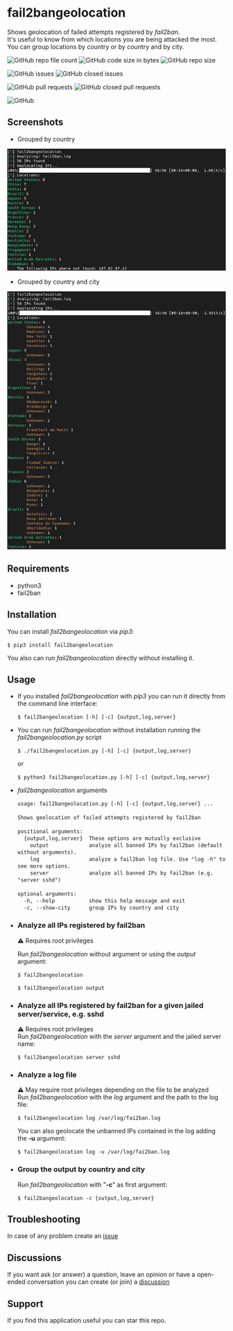 # fail2bangeolocation

Shows geolocation of failed attempts registered by *fail2ban*.  
It's useful to know from which locations you are being attacked the most.  
You can group locations by country or by country and by city.  

![GitHub repo file count](https://img.shields.io/github/directory-file-count/rubenhortas/fail2bangeolocation)
![GitHub code size in bytes](https://img.shields.io/github/languages/code-size/rubenhortas/fail2bangeolocation)
![GitHub repo size](https://img.shields.io/github/repo-size/rubenhortas/fail2bangeolocation)

![GitHub issues](https://img.shields.io/github/issues-raw/rubenhortas/fail2bangeolocation)
![GitHub closed issues](https://img.shields.io/github/issues-closed-raw/rubenhortas/fail2bangeolocation)

![GitHub pull requests](https://img.shields.io/github/issues-pr-raw/rubenhortas/fail2bangeolocation)
![GitHub closed pull requests](https://img.shields.io/github/issues-pr-closed-raw/rubenhortas/fail2bangeolocation)

![GitHub](https://img.shields.io/github/license/rubenhortas/fail2bangeolocation)

## Screenshots

* Grouped by country
<img src="screenshots/screenshot_grouped_by_country.png" alt="Output grouped by country" width="600">


* Grouped by country and city
<img src="screenshots/screenshot_grouped_by_country_and_city.png" alt="Output grouped by country and city" width="600">

## Requirements

* python3
* fail2ban

## Installation 

You can install *fail2bangeolocation* via *pip3*:

```shell
$ pip3 install fail2bangeolocation
```

You also can run *fail2bangeolocation* directly without installing it. 

## Usage

* If you installed *fail2bangeolocation* with *pip3* you can run it directly from the command line interface:

  ```shell
  $ fail2bangeolocation [-h] [-c] {output,log,server}
  ```

* You can run *fail2bangeolocation* without installation running the *fail2bangeolocation.py* script

  ```shell
  $ ./fail2bangeolocation.py [-h] [-c] {output,log,server}
  ```
  or
  ```shell
  $ python3 fail2bangeolocation.py [-h] [-c] {output,log,server}
  ```

* *fail2bangeolocation* arguments

  ```shell
  usage: fail2bangeolocation.py [-h] [-c] {output,log,server} ...

  Shows geolocation of failed attempts registered by fail2ban

  positional arguments:
    {output,log,server}  These options are mutually exclusive
      output             analyze all banned IPs by fail2ban (default without arguments).
      log                analyze a fail2ban log file. Use "log -h" to see more options.
      server             analyze all banned IPs by fail2ban (e.g. "server sshd")

  optional arguments:
    -h, --help           show this help message and exit
    -c, --show-city      group IPs by country and city  
  ```

* ### Analyze all IPs registered by fail2ban 

  :warning: Requires root privileges  

  Run *fail2bangeolocation* without argument or using the *output* argument:

  ```shell
  $ fail2bangeolocation
  ```

  ```shell
  $ fail2bangeolocation output
  ```

* ### Analyze all IPs registered by fail2ban for a given jailed server/service, e.g. sshd 

  :warning: Requires root privileges  
  Run *fail2bangeolocation* with the *server* argument and the jailed server name:

  ```shell
  $ fail2bangeolocation server sshd
  ```

* ### Analyze a log file
  :warning: May require root privileges depending on the file to be analyzed  
  Run *fail2bangeolocation* with the *log* argument and the path to the log file:

  ```shell
  $ fail2bangeolocation log /var/log/fai2ban.log
  ```

  You can also geolocate the unbanned IPs contained in the log adding the **-u** argument:

  ```shell
  $ fail2bangeolocation log -u /var/log/fai2ban.log
  ```
  
* ### Group the output by country and city
  Run *fail2bangeolocation* with "**-c**" as first argument:

  ```shell
  $ fail2bangeolocation -c {output,log,server}
  ```
  
## Troubleshooting

In case of any problem create an [issue](https://github.com/rubenhortas/fail2bangeolocation/issues/new)

## Discussions
If you want ask (or answer) a question, leave an opinion or have a open-ended conversation you can create (or join) a [discussion](https://github.com/rubenhortas/fail2bangeolocation/discussions/new)

## Support

If you find this application useful you can star this repo.
